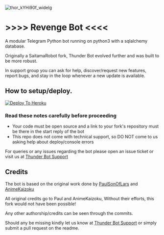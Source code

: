 ![thor_kYHi90f_widelg](https://user-images.githubusercontent.com/83629146/119047301-8d09b000-b9df-11eb-9489-529aab78ac97.jpg)


# >>>> Revenge Bot <<<<

A modular Telegram Python bot running on python3 with a sqlalchemy database.

Originally a SaitamaRobot fork, Thunder Bot evolved further and was built to be more robust. 

In support group you can ask for help, discover/request new features, report bugs, and stay in the loop whenever a new update is available. 


## How to setup/deploy.

[![Deploy To Heroku](https://www.herokucdn.com/deploy/button.svg)](https://heroku.com/deploy?template=https://github.com/AL-Noman21/Revenge_Bot)

### Read these notes carefully before proceeding 

 - Your code must be open source and a link to your fork's repository must be there in the start reply of the bot
 - This repo does not come with technical support, so DO NOT come to us asking help about deploy/console errors
 

For queries or any issues regarding the bot please open an issue ticket or visit us at [Thunder Bot Support](https://t.me/Thunder_Bot_Support)


## Credits
The bot is based on the original work done by [PaulSonOfLars](https://github.com/PaulSonOfLars) and [AnimeKaizoku](https://github.com/AnimeKaizoku)

All original credits go to Paul and AnimeKaizoku, Without their efforts, this fork would not have been possible!

Any other authorship/credits can be seen through the commits.

Should any be missing kindly let us know at [Thunder Bot Support](https://t.me/Thunder_Bot_Support) or simply submit a pull request on the readme.
